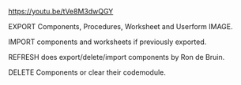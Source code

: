 https://youtu.be/tVe8M3dwQGY

EXPORT Components, Procedures, Worksheet and Userform IMAGE.

IMPORT components and worksheets if previously exported.

REFRESH does export/delete/import components by Ron de Bruin.

DELETE Components or clear their codemodule.


